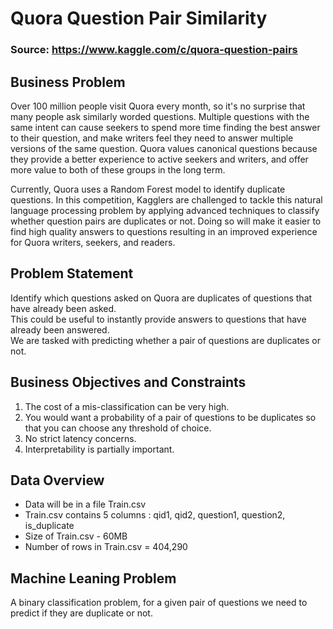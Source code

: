 # Quora Question Pair Similarity

### Source: https://www.kaggle.com/c/quora-question-pairs 

## Business Problem
Over 100 million people visit Quora every month, so it's no surprise that many people ask similarly worded questions. Multiple questions with the same intent can cause seekers to spend more time finding the best answer to their question, and make writers feel they need to answer multiple versions of the same question. Quora values canonical questions because they provide a better experience to active seekers and writers, and offer more value to both of these groups in the long term.

Currently, Quora uses a Random Forest model to identify duplicate questions. In this competition, Kagglers are challenged to tackle this natural language processing problem by applying advanced techniques to classify whether question pairs are duplicates or not. Doing so will make it easier to find high quality answers to questions resulting in an improved experience for Quora writers, seekers, and readers.

## Problem Statement
Identify which questions asked on Quora are duplicates of questions that have already been asked.   
This could be useful to instantly provide answers to questions that have already been answered.  
We are tasked with predicting whether a pair of questions are duplicates or not. 

## Business Objectives and Constraints
1. The cost of a mis-classification can be very high.  
2. You would want a probability of a pair of questions to be duplicates so that you can choose any threshold of choice.  
3. No strict latency concerns.  
4. Interpretability is partially important.

## Data Overview
- Data will be in a file Train.csv  
- Train.csv contains 5 columns : qid1, qid2, question1, question2, is_duplicate  
- Size of Train.csv - 60MB  
- Number of rows in Train.csv = 404,290 

## Machine Leaning Problem
A binary classification problem, for a given pair of questions we need to predict if they are duplicate or not.
